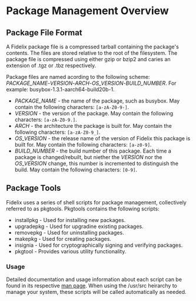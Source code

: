 Package Management Overview
===========================

Package File Format
-------------------

A Fidelix package file is a compressed tarball containing the package's
contents. The files are stored relative to the root of the filesystem. The
package file is compressed using either gzip or bzip2 and caries an extension
of .tgz or .tbz respectively.

Package files are named acording to the following scheme:
*PACKAGE_NAME*-*VERSION*-*ARCH*-*OS_VERSION*-*BUILD_NUMBER*. For example: busybox-1.3.1-aarch64-build20b-1.

* *PACKAGE_NAME* - the name of the package, such as busybox. May contain the
  following characters: `[a-zA-Z0-9-]`.
* *VERSION* - the version of the package. May contain the following characters:
  `[a-zA-Z0-9.]`.
* *ARCH* - the architecture the package is built for. May contain the following
  characters: `[a-zA-Z0-9_]`.
* *OS_VERSION* - the release name of the version of Fidelix this package is
  built for. May contain the following characters: `[a-z0-9]`.
* *BUILD_NUMBER* - the build number of this package. Each time a package is
  changed/rebuilt, but niether the *VERSION* nor the *OS_VERSION* change, this
  number is incremented to distinguish the build. May contain the following
  characters: `[0-9]`.

Package Tools
-------------

Fidelix uses a series of shell scripts for package management, collectively
referred to as pkgtools. Pkgtools contains the following scripts:

* installpkg - Used for installing new packages.
* upgradepkg - Used for upgradine existing packages.
* removepkg - Used for uninstalling packages.
* makepkg - Used for creating packages.
* insignia - Used for cryptographically signing and verifying packages.
* pkgtool - Provides various utility functionality.

### Usage

Detailed documentation and usage information about each script can be found in
its respective [man page](https://fidelix.us/man/). When using the /usr/src
heirarchy to manage your system, these scripts will be called automatically as
needed.

